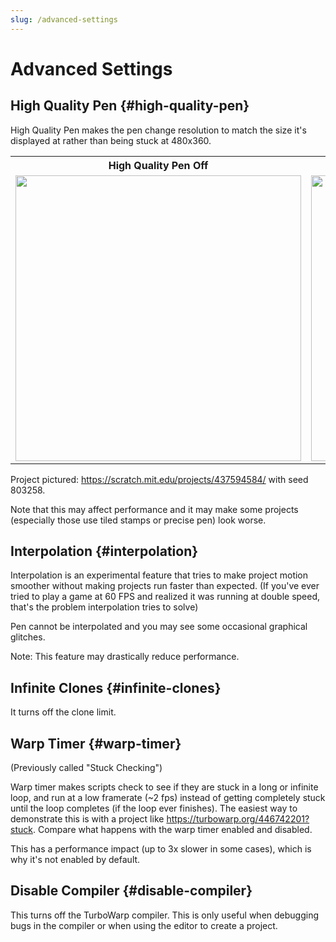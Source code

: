 ```yaml
---
slug: /advanced-settings
---
```



# Advanced Settings

## High Quality Pen {#high-quality-pen}

High Quality Pen makes the pen change resolution to match the size it's displayed at rather than being stuck at 480x360.

<table>
  <tbody>
    <tr>
      <th>High Quality Pen Off</th>
      <th>High Quality Pen On</th>
    </tr>
    <tr>
      <td><img src={require('./assets/hqp-off.png').default} height="457" width="457" height="425" /></td>
      <td><img src={require('./assets/hqp-on.png').default} height="457" width="457" height="425" /></td>
    </tr>
  </tbody>
</table>

Project pictured: https://scratch.mit.edu/projects/437594584/ with seed 803258.

Note that this may affect performance and it may make some projects (especially those use tiled stamps or precise pen) look worse.

## Interpolation {#interpolation}

Interpolation is an experimental feature that tries to make project motion smoother without making projects run faster than expected. (If you've ever tried to play a game at 60 FPS and realized it was running at double speed, that's the problem interpolation tries to solve)

Pen cannot be interpolated and you may see some occasional graphical glitches.

Note: This feature may drastically reduce performance.

## Infinite Clones {#infinite-clones}

It turns off the clone limit.

## Warp Timer {#warp-timer}

(Previously called "Stuck Checking")

Warp timer makes scripts check to see if they are stuck in a long or infinite loop, and run at a low framerate (~2 fps) instead of getting completely stuck until the loop completes (if the loop ever finishes). The easiest way to demonstrate this is with a project like https://turbowarp.org/446742201?stuck. Compare what happens with the warp timer enabled and disabled.

This has a performance impact (up to 3x slower in some cases), which is why it's not enabled by default.

## Disable Compiler {#disable-compiler}

This turns off the TurboWarp compiler. This is only useful when debugging bugs in the compiler or when using the editor to create a project.
